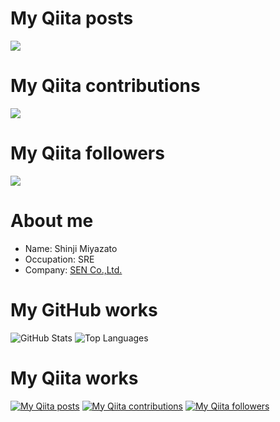# My Qiita posts
[![](https://qiita-badge.apiapi.app/s/miyaz/posts.svg)](http://qiita.com/miyaz "My Qiita posts")
# My Qiita contributions
[![](https://qiita-badge.apiapi.app/s/miyaz/contributions.svg)](http://qiita.com/miyaz "My Qiita contributions")
# My Qiita followers
[![](https://qiita-badge.apiapi.app/s/miyaz/followers.svg)](http://qiita.com/miyaz "My Qiita followers")


# About me

- Name: Shinji Miyazato
- Occupation: SRE
- Company: [SEN Co.,Ltd.](https://sencorp.co.jp)

# My GitHub works

![GitHub Stats](https://github-readme-stats.vercel.app/api?username=miyaz&count_private=true&show_icons=true&theme=buefy)
![Top Languages](https://github-readme-stats.vercel.app/api/top-langs/?username=miyaz&layout=compact&theme=buefy)

# My Qiita works

[![My Qiita posts](https://qiita-badge.apiapi.app/s/miyaz/posts.svg)](http://qiita.com/miyaz) [![My Qiita contributions](https://qiita-badge.apiapi.app/s/miyaz/contributions.svg)](http://qiita.com/miyaz) [![My Qiita followers](https://qiita-badge.apiapi.app/s/miyaz/followers.svg)](http://qiita.com/miyaz)

